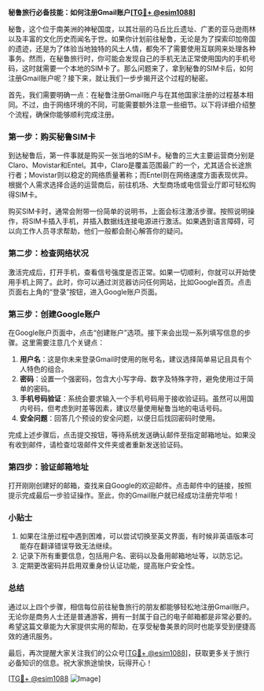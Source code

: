 **秘鲁旅行必备技能：如何注册Gmail账户[[TG💪+ @esim1088](https://t.me/s/esim1088)]**

秘鲁，这个位于南美洲的神秘国度，以其壮丽的马丘比丘遗址、广袤的亚马逊雨林以及丰富的文化历史而闻名于世。如果你计划前往秘鲁，无论是为了探索印加帝国的遗迹，还是为了体验当地独特的风土人情，都免不了需要使用互联网来处理各种事务。然而，在秘鲁旅行时，你可能会发现自己的手机无法正常使用国内的手机号码，这时就需要一个本地的SIM卡了。那么问题来了，拿到秘鲁的SIM卡后，如何注册Gmail账户呢？接下来，就让我们一步步揭开这个过程的秘密。

首先，我们需要明确一点：在秘鲁注册Gmail账户与在其他国家注册的过程基本相同。不过，由于网络环境的不同，可能需要额外注意一些细节。以下将详细介绍整个流程，确保你能够顺利完成注册。

### 第一步：购买秘鲁SIM卡

到达秘鲁后，第一件事就是购买一张当地的SIM卡。秘鲁的三大主要运营商分别是Claro、Movistar和Entel。其中，Claro是覆盖范围最广的一个，尤其适合长途旅行者；Movistar则以稳定的网络质量著称；而Entel则在网络速度方面表现优异。根据个人需求选择合适的运营商后，前往机场、大型商场或电信营业厅即可轻松购得SIM卡。

购买SIM卡时，通常会附带一份简单的说明书，上面会标注激活步骤。按照说明操作，将SIM卡插入手机，并插入数据线连接电源进行激活。如果遇到语言障碍，可以向工作人员寻求帮助，他们一般都会耐心解答你的疑问。

### 第二步：检查网络状况

激活完成后，打开手机，查看信号强度是否正常。如果一切顺利，你就可以开始使用手机上网了。此时，你可以通过浏览器访问任何网站，比如Google首页。点击页面右上角的“登录”按钮，进入Google账户页面。

### 第三步：创建Google账户

在Google账户页面中，点击“创建账户”选项。接下来会出现一系列填写信息的步骤。这里需要注意几个关键点：

1. **用户名**：这是你未来登录Gmail时使用的账号名，建议选择简单易记且具有个人特色的组合。
2. **密码**：设置一个强密码，包含大小写字母、数字及特殊字符，避免使用过于简单的密码。
3. **手机号码验证**：系统会要求输入一个手机号码用于接收验证码。虽然可以用国内号码，但考虑到时差等因素，建议尽量使用秘鲁当地的电话号码。
4. **安全问题**：回答几个预设的安全问题，以便日后找回密码时使用。

完成上述步骤后，点击提交按钮，等待系统发送确认邮件至指定邮箱地址。如果没有收到邮件，请检查垃圾邮件文件夹或者重新发送验证码。

### 第四步：验证邮箱地址

打开刚刚创建好的邮箱，查找来自Google的欢迎邮件。点击邮件中的链接，按照提示完成最后一步验证操作。至此，你的Gmail账户就已经成功注册完毕啦！

### 小贴士

1. 如果在注册过程中遇到困难，可以尝试切换至英文界面，有时候非英语版本可能存在翻译错误导致无法继续。
2. 记录下所有重要信息，包括用户名、密码以及备用邮箱地址等，以防忘记。
3. 定期更改密码并启用双重身份认证功能，提高账户安全性。

### 总结

通过以上四个步骤，相信每位前往秘鲁旅行的朋友都能够轻松地注册Gmail账户。无论你是商务人士还是普通游客，拥有一封属于自己的电子邮箱都是非常必要的。希望这篇文章能为大家提供实用的帮助，在享受秘鲁美景的同时也能享受到便捷高效的通讯服务。

最后，再次提醒大家关注我们的公众号[[TG💪+ @esim1088](https://t.me/s/esim1088)]，获取更多关于旅行必备知识的信息。祝大家旅途愉快，玩得开心！

[[TG💪+ @esim1088](https://t.me/s/esim1088) ![Image](https://i.postimg.cc/4NQfJmqS/Snipaste-2025-05-13-00-14-12.png)]